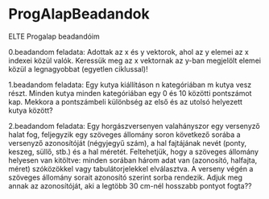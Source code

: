 # ProgAlapBeadandok
ELTE Progalap beadandóim

0.beadandom feladata:
Adottak az x és y vektorok, ahol az y elemei az x indexei közül valók. 
Keressük meg az x vektornak az y-ban megjelölt elemei közül a legnagyobbat (egyetlen ciklussal)!

1.beadandom feladata:
Egy kutya kiállításon n kategóriában m kutya vesz részt.
Minden kutya minden kategóriában egy 0 és 10 közötti pontszámot kap.
Mekkora a pontszámbeli különbség az első és az utolsó helyezett kutya között?

2.beadandom feladata:
Egy horgászversenyen valahányszor egy versenyző halat fog, feljegyzik egy szöveges állomány soron következő 
sorába a versenyző azonosítóját (négyjegyű szám), a hal fajtájának nevét (ponty, keszeg, süllő, stb.) és a hal méretét.
Feltehetjük, hogy a szöveges állomány helyesen van kitöltve: 
minden sorában három adat van (azonosító, halfajta, méret) szóközökkel vagy tabulátorjelekkel elválasztva. 
A verseny végén a szöveges állomány sorait azonosító szerint sorba rendezik. 
Adjuk meg annak az azonosítóját, aki a legtöbb 30 cm-nél hosszabb pontyot fogta??
